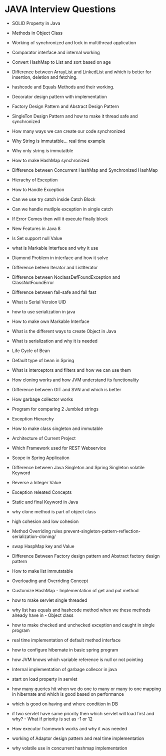 
# JAVA Interview Questions




- SOLID Property in Java
- Methods in Object Class
- Working of synchronized and lock in multithread application
- Comparator interface and internal working
- Convert HashMap to List and sort based on age
- Difference between ArrayList and LinkedList and which is better for insertion, deletion and fetching.
- hashcode and Equals Methods and their working.

- Decorator design pattern with implementation
- Factory Design Pattern and Abstract Design Pattern
- SingleTon Design Pattern and how to make it thread safe and synchronized
- How many ways we can create our code synchronized
- Why String is immutatble... real time example
- Why only string is immutatble
- How to make HashMap synchronized
- Difference between Concurrent HashMap and Synchronized HashMap
- Hierachy of Exception
- How to Handle Exception
- Can we use try catch inside Catch Block
- Can we handle mutliple exception in single catch
- If Error Comes then will it execute finally block
- New Features in Java 8
- Is Set support null Value
- what is Markable Interface and why it use
- Diamond Problem in interface and how it solve
- Difference beteen Iterator and ListIterator
- Difference between NoclassDefFoundException and ClassNotFoundError
- Difference between fail-safe and fail fast
- What is Serial Version UID
- how to use serialization in java
- How to make own Markable Interface


- What is the different ways to create Object in Java
- What is serialization and why it is needed
- Life Cycle of Bean
- Default type of bean in Spring
- What is interceptors and filters and how we can use them
- How cloning works and how JVM understand its functionality
- Difference between GIT and SVN and which is better
- How garbage collector works
- Program for comparing 2 Jumbled strings
- Exception Hierarchy
- How to make class singleton and immutable
- Architecture of Current Project
- Which Framework used for REST Webservice

- Scope in Spring Application
- Difference between Java Singleton and Spring Singleton
volatile Keyword
- Reverse a Integer Value
- Exception releated Concepts
- Static and final Keyword in Java
- why clone method is part of object class

- high cohesion and low cohesion
- Method Overriding rules
prevent-singleton-pattern-reflection-serialization-cloning/
- swap HaspMap key and Value
- Difference Between Factory design pattern and Abstract factory design pattern

- How to make list immutatable
- Overloading and Overriding Concept
- Customize HashMap - Implementation of get and put method

- how to make servlet single threaded
- why list has equals and hashcode method when we these methods already have in - Object class
- how to make checked and unchecked exception and caught in single program
- real time implementation of default method interface
- how to configure hibernate in basic spring program
- how JVM knows which variable reference is null or not pointing
- Internal implementation of garbage collecor in java
- start on load property in servlet
- how many queries hit when we do one to many or many to one mapping in hibernate and which is good based on performance
- which is good on having and where condition in DB
- if two servlet have same priority then which servlet will load first and why? - What if priority is set as -1 or 12
- How executor framework works and why it was needed
- working of Adaptor design pattern and real time implementation
- why volatile use in concurrent hashmap implementation

